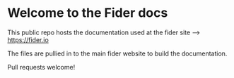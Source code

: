 # Welcome to the Fider docs

This public repo hosts the documentation used at the fider site --> https://fider.io

The files are pullied in to the main fider website to build the documentation. 

Pull requests welcome!
